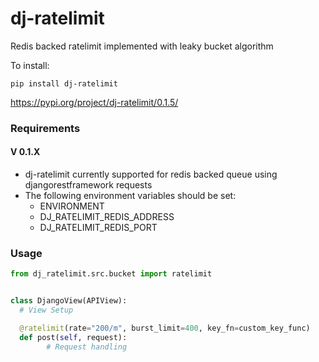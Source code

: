 # dj-ratelimit
Redis backed ratelimit implemented with leaky bucket algorithm

To install:
```commandline
pip install dj-ratelimit
```

https://pypi.org/project/dj-ratelimit/0.1.5/

### Requirements

#### V 0.1.X

- dj-ratelimit currently supported for redis backed queue using djangorestframework requests
- The following environment variables should be set:
  - ENVIRONMENT
  - DJ_RATELIMIT_REDIS_ADDRESS
  - DJ_RATELIMIT_REDIS_PORT

### Usage

```python
from dj_ratelimit.src.bucket import ratelimit


class DjangoView(APIView):
  # View Setup

  @ratelimit(rate="200/m", burst_limit=400, key_fn=custom_key_func)
  def post(self, request):
        # Request handling
```
